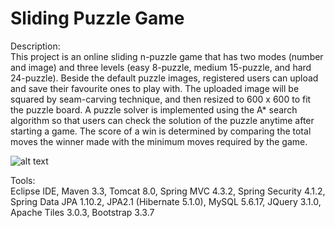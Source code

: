 # Sliding Puzzle Game

Description:    
This project is an online sliding n-puzzle game that has two modes (number and image) and three levels (easy 8-puzzle, medium 15-puzzle, 
and hard 24-puzzle). Beside the default puzzle images, registered users can upload and save their favourite ones to play with.
The uploaded image will be squared by seam-carving technique, and then resized to 600 x 600 to fit the puzzle board. A puzzle solver is 
implemented using the A* search algorithm so that users can check the solution of the puzzle anytime after starting a game. The score of 
a win is determined by comparing the total moves the winner made with the minimum moves required by the game.

![alt text](https://user-images.githubusercontent.com/17436019/27799134-0ce9f598-5fe2-11e7-873c-47e8333885b0.png)
  
Tools:    
Eclipse IDE, Maven 3.3, Tomcat 8.0, Spring MVC 4.3.2, Spring Security 4.1.2, Spring Data JPA 1.10.2,
JPA2.1 (Hibernate 5.1.0), MySQL 5.6.17, JQuery 3.1.0, Apache Tiles 3.0.3, Bootstrap 3.3.7
